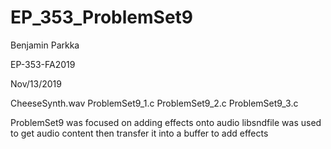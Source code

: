 # EP_353_ProblemSet9

Benjamin Parkka

EP-353-FA2019

Nov/13/2019

CheeseSynth.wav ProblemSet9_1.c ProblemSet9_2.c  ProblemSet9_3.c

ProblemSet9 was focused on adding effects onto audio
libsndfile was used to get audio content then transfer it into a buffer to add effects

